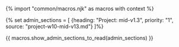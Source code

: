 {% import "common/macros.njk" as macros with context %}

{% set admin_sections = [
  {heading: "Project: mid-v1.3", priority: "1", source: "project-w10-mid-v13.md"}
]%}

{{ macros.show_admin_sections_to_read(admin_sections) }}